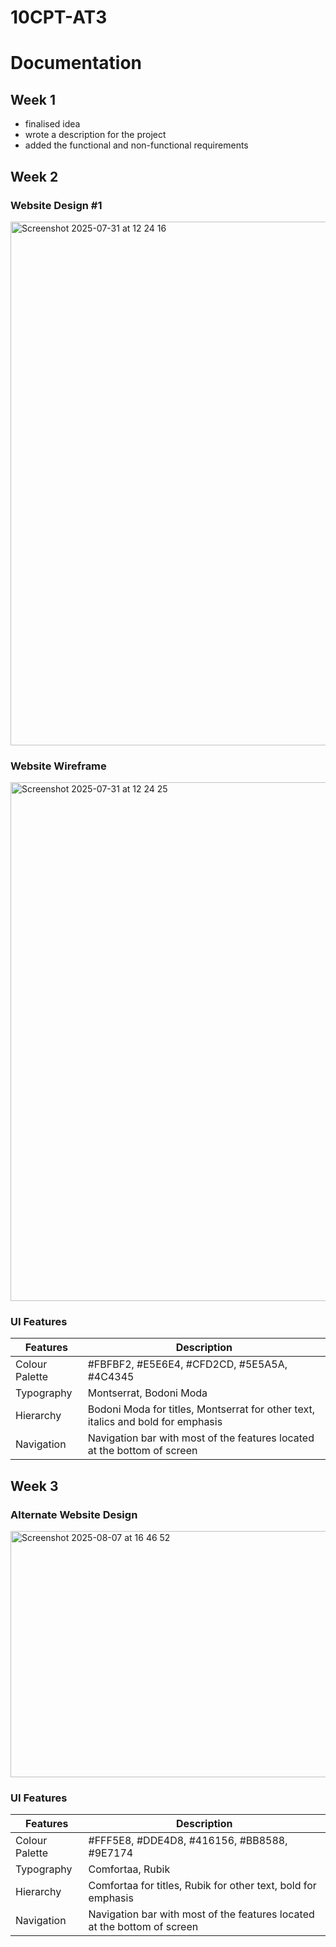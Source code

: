 # 10CPT-AT3

# Documentation

## Week 1
- finalised idea
- wrote a description for the project
- added the functional and non-functional requirements

## Week 2
### Website Design #1
<img width="1120" height="838" alt="Screenshot 2025-07-31 at 12 24 16" src="https://github.com/user-attachments/assets/52ad4619-f128-4259-ab8b-b1f3483ecf7d" />

### Website Wireframe
<img width="1114" height="830" alt="Screenshot 2025-07-31 at 12 24 25" src="https://github.com/user-attachments/assets/664269b0-8619-4ca3-9a61-8cfecafbf9d9" />

### UI Features
| Features | Description |
| ----------- | ----------- |
| Colour Palette | #FBFBF2, #E5E6E4, #CFD2CD, #5E5A5A, #4C4345 |
| Typography | Montserrat, Bodoni Moda |
| Hierarchy | Bodoni Moda for titles, Montserrat for other text, italics and bold for emphasis |
| Navigation | Navigation bar with most of the features located at the bottom of screen |

## Week 3
### Alternate Website Design

<img width="893" height="394" alt="Screenshot 2025-08-07 at 16 46 52" src="https://github.com/user-attachments/assets/d415b5f3-a45d-40cb-bb46-eba58a1c1188" />

### UI Features
| Features | Description |
| ----------- | ----------- |
| Colour Palette | #FFF5E8, #DDE4D8, #416156, #BB8588, #9E7174 |
| Typography | Comfortaa, Rubik |
| Hierarchy | Comfortaa for titles, Rubik for other text, bold for emphasis |
| Navigation | Navigation bar with most of the features located at the bottom of screen |
